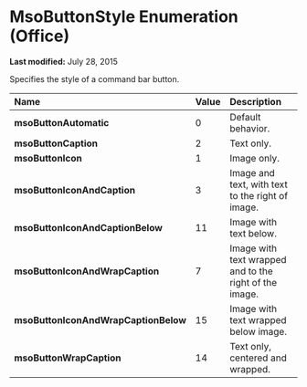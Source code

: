 
# MsoButtonStyle Enumeration (Office)

 **Last modified:** July 28, 2015

Specifies the style of a command bar button.


|**Name**|**Value**|**Description**|
|:-----|:-----|:-----|
| **msoButtonAutomatic**|0|Default behavior.|
| **msoButtonCaption**|2|Text only.|
| **msoButtonIcon**|1|Image only.|
| **msoButtonIconAndCaption**|3|Image and text, with text to the right of image.|
| **msoButtonIconAndCaptionBelow**|11|Image with text below.|
| **msoButtonIconAndWrapCaption**|7|Image with text wrapped and to the right of the image.|
| **msoButtonIconAndWrapCaptionBelow**|15|Image with text wrapped below image.|
| **msoButtonWrapCaption**|14|Text only, centered and wrapped.|
